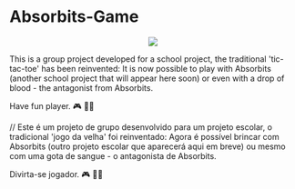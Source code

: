 # Absorbits-Game
<p align="center">
  <img src="![Absorbits](https://user-images.githubusercontent.com/102689284/221182746-940e21a4-85c0-4b29-aa9b-35e00a7718d5.png)" />
</p>

This is a group project developed for a school project, the traditional 'tic-tac-toe' has been reinvented: It is now possible to play with Absorbits (another school project that will appear here soon) or even with a drop of blood - the antagonist from Absorbits.

Have fun player. :video_game: :curly_haired_woman:

//
Este é um projeto de grupo desenvolvido para um projeto escolar, o tradicional 'jogo da velha' foi reinventado: Agora é possível brincar com Absorbits (outro projeto escolar que aparecerá aqui em breve) ou mesmo com uma gota de sangue - o antagonista de Absorbits.

Divirta-se jogador.  :video_game: :curly_haired_woman:
